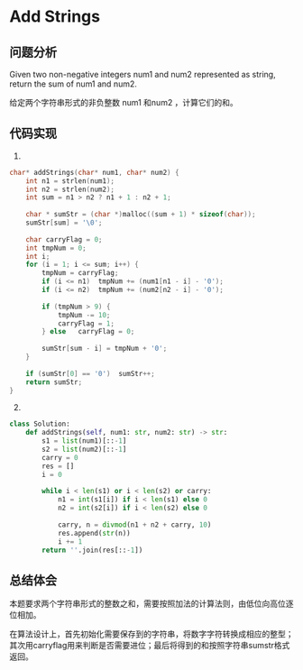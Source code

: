 # Add Strings

## 问题分析

Given two non-negative integers num1 and num2 represented as string, return the sum of num1 and num2.

给定两个字符串形式的非负整数 num1 和num2 ，计算它们的和。


## 代码实现

1.
``` C
char* addStrings(char* num1, char* num2) {
    int n1 = strlen(num1);
    int n2 = strlen(num2);
    int sum = n1 > n2 ? n1 + 1 : n2 + 1;
    
    char * sumStr = (char *)malloc((sum + 1) * sizeof(char));
    sumStr[sum] = '\0';
    
    char carryFlag = 0;
    int tmpNum = 0;
    int i;
    for (i = 1; i <= sum; i++) {
        tmpNum = carryFlag;
        if (i <= n1)  tmpNum += (num1[n1 - i] - '0');
        if (i <= n2)  tmpNum += (num2[n2 - i] - '0');
        
        if (tmpNum > 9) {
            tmpNum -= 10;
            carryFlag = 1;
        } else   carryFlag = 0;
        
        sumStr[sum - i] = tmpNum + '0';
    }
    
    if (sumStr[0] == '0')  sumStr++;
    return sumStr;
}
```

2.
```python
class Solution:
    def addStrings(self, num1: str, num2: str) -> str:
        s1 = list(num1)[::-1] 
        s2 = list(num2)[::-1] 
        carry = 0 
        res = [] 
        i = 0 
        
        while i < len(s1) or i < len(s2) or carry: 
            n1 = int(s1[i]) if i < len(s1) else 0 
            n2 = int(s2[i]) if i < len(s2) else 0 
            
            carry, n = divmod(n1 + n2 + carry, 10) 
            res.append(str(n)) 
            i += 1 
        return ''.join(res[::-1]) 
```

## 总结体会

本题要求两个字符串形式的整数之和，需要按照加法的计算法则，由低位向高位逐位相加。

在算法设计上，首先初始化需要保存到的字符串，将数字字符转换成相应的整型；其次用carryflag用来判断是否需要进位；最后将得到的和按照字符串sumstr格式返回。
